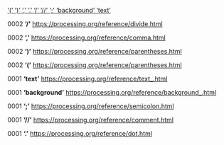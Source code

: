 [ ‘(’ ](https://processing.org/reference/parentheses.html)	[ ‘)’ ](https://processing.org/reference/parentheses.html)	[ ‘,’ ](https://processing.org/reference/comma.html)	[ ‘.’ ](https://processing.org/reference/dot.html)	[ ‘/’ ](https://processing.org/reference/divide.html)	[ ‘//’ ](https://processing.org/reference/comment.html)	[ ‘;’ ](https://processing.org/reference/semicolon.html)	[ ‘background’ ](https://processing.org/reference/background_.html)	[ ‘text’ ](https://processing.org/reference/text_.html)	

0002	__‘/’__	<https://processing.org/reference/divide.html>

0002	__‘,’__	<https://processing.org/reference/comma.html>

0002	__‘)’__	<https://processing.org/reference/parentheses.html>

0002	__‘(’__	<https://processing.org/reference/parentheses.html>

0001	__‘text’__	<https://processing.org/reference/text_.html>

0001	__‘background’__	<https://processing.org/reference/background_.html>

0001	__‘;’__	<https://processing.org/reference/semicolon.html>

0001	__‘//’__	<https://processing.org/reference/comment.html>

0001	__‘.’__	<https://processing.org/reference/dot.html>

